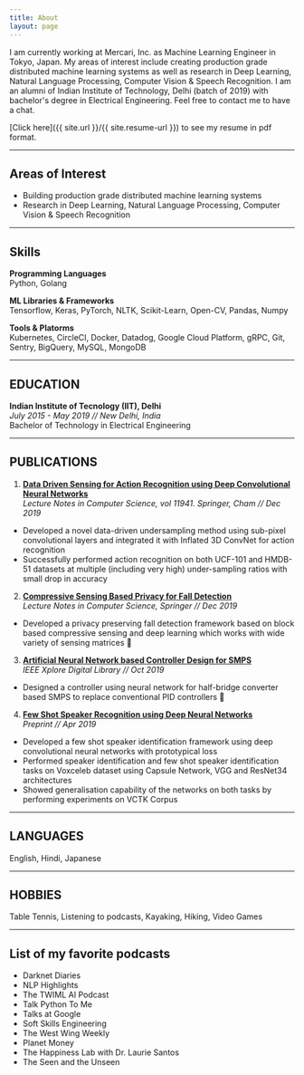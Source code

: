 ```yaml
---
title: About
layout: page
---
```

<!-- ![Profile Image]({% if site.external-image %}{{ site.picture }}{% else %}{{ site.url }}/{{ site.picture }}{% endif %}) -->

<!-- <img class="selfie" src="{% if site.external-image %}{{ site.picture }}{% else %}{{ site.url }}/{{ site.picture }}{% endif %}" alt="Profile Image" style="width:25%;float:right;" /> -->

I am currently working at Mercari, Inc. as Machine Learning Engineer in Tokyo, Japan. My areas of interest include creating production grade distributed machine learning systems as well as research in Deep Learning, Natural Language Processing, Computer Vision & Speech Recognition. I am an alumni of Indian Institute of Technology, Delhi (batch of 2019) with bachelor's degree in Electrical Engineering. Feel free to contact me to have a chat.

[Click here]({{ site.url }}/{{ site.resume-url }}) to see my resume in pdf format.

---

<!-- My github contributions chart:
<img src="https://ghchart.rshah.org/prashant616" alt="Prashant's GitHub Contributions" style="width:100%;"> -->

<!-- --- -->

## Areas of Interest

- Building production grade distributed machine learning systems
- Research in Deep Learning, Natural Language Processing, Computer Vision & Speech Recognition

---

## Skills

**Programming Languages**  
Python, Golang

**ML Libraries & Frameworks**  
Tensorflow, Keras, PyTorch, NLTK, Scikit-Learn, Open-CV, Pandas, Numpy

**Tools & Platorms**  
Kubernetes, CircleCI, Docker, Datadog, Google Cloud Platform, gRPC, Git, Sentry, BigQuery, MySQL, MongoDB

---

## EDUCATION

**Indian Institute of Tecnology (IIT), Delhi**  
*July 2015 - May 2019 // New Delhi, India*  
Bachelor of Technology in Electrical Engineering

---

## PUBLICATIONS

1. [**Data Driven Sensing for Action Recognition using Deep Convolutional Neural Networks**](https://www.researchgate.net/publication/337488173_Data_Driven_Sensing_for_Action_Recognition_Using_Deep_Convolutional_Neural_Networks)  
*Lecture Notes in Computer Science, vol 11941. Springer, Cham // Dec 2019*
  - Developed a novel data-driven undersampling method using sub-pixel convolutional layers and integrated it with Inflated 3D ConvNet for action recognition
  - Successfully performed action recognition on both UCF-101 and HMDB-51 datasets at multiple (including very high) under-sampling ratios with small drop in accuracy

2. [**Compressive Sensing Based Privacy for Fall Detection**](https://www.researchgate.net/publication/338188678_Compressive_sensing_based_privacy_for_fall_detection)  
*Lecture Notes in Computer Science, Springer // Dec 2019*
  - Developed a privacy preserving fall detection framework based on block based compressive sensing and deep learning which works with wide variety of sensing matrices

3. [**Artificial Neural Network based Controller Design for SMPS**](https://www.researchgate.net/publication/338356363_Artificial_Neural_Network_based_controller_design_for_SMPS)  
*IEEE Xplore Digital Library // Oct 2019*
  - Designed a controller using neural network for half-bridge converter based SMPS to replace conventional PID controllers

4. [**Few Shot Speaker Recognition using Deep Neural Networks**](https://www.researchgate.net/publication/332522436_Few_Shot_Speaker_Recognition_using_Deep_Neural_Networks)  
*Preprint // Apr 2019*
  - Developed a few shot speaker identification framework using deep convolutional neural networks with prototypical loss
  - Performed speaker identification and few shot speaker identification tasks on Voxceleb dataset using Capsule Network, VGG and ResNet34 architectures
  - Showed generalisation capability of the networks on both tasks by performing experiments on VCTK Corpus

---

## LANGUAGES

English, Hindi, Japanese

---

## HOBBIES

Table Tennis, Listening to podcasts, Kayaking, Hiking, Video Games

---

## List of my favorite podcasts

- Darknet Diaries
- NLP Highlights
- The TWIML AI Podcast
- Talk Python To Me
- Talks at Google
- Soft Skills Engineering
- The West Wing Weekly
- Planet Money
- The Happiness Lab with Dr. Laurie Santos
- The Seen and the Unseen

<!-- <h2>Projects</h2>

<ul>
	<li><a href="https://github.com/">Lorem Lorem</a></li>
	<li><a href="https://github.com/">Ipsum Dolor</a></li>
	<li><a href="https://github.com/">Dolor Lorem</a></li>
</ul> -->
